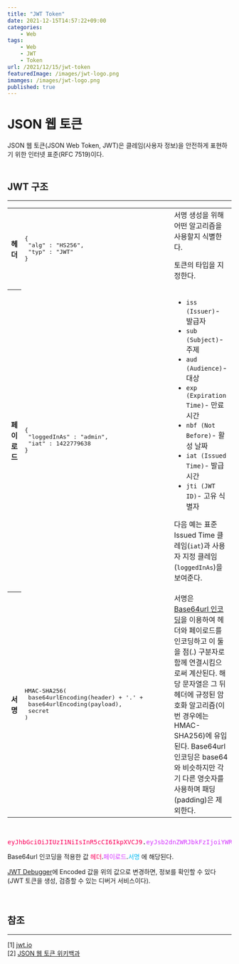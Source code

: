 ```yaml
---
title: "JWT Token"
date: 2021-12-15T14:57:22+09:00
categories:
    - Web
tags:
    - Web
    - JWT
    - Token
url: /2021/12/15/jwt-token
featuredImage: /images/jwt-logo.png
imamges: /images/jwt-logo.png
published: true
---
```

# JSON 웹 토큰
JSON 웹 토큰(JSON Web Token, JWT)은 클레임(사용자 정보)을 안전하게 표현하기 위한 인터넷 표준(RFC 7519)이다.  
<br>

## JWT 구조
---
<table>
<tbody><tr>
<th scope="row">헤더</th>
<td style="width: 20em;"><div class="mw-highlight mw-highlight-lang-json mw-content-ltr" dir="ltr"><pre><span></span><span class="p">{</span>
 <span class="nt">&quot;alg&quot;</span> <span class="p">:</span> <span class="s2">&quot;HS256&quot;</span><span class="p">,</span>
 <span class="nt">&quot;typ&quot;</span> <span class="p">:</span> <span class="s2">&quot;JWT&quot;</span>
<span class="p">}</span>
</pre></div>
</td>
<td>서명 생성을 위해 어떤 알고리즘을 사용할지 식별한다.
<p>토큰의 타입을 지정한다.</p>
</td></tr>
<tr>
<th scope="row">페이로드
</th>
<td><div class="mw-highlight mw-highlight-lang-json mw-content-ltr" dir="ltr"><pre><span></span><span class="p">{</span>
 <span class="nt">&quot;loggedInAs&quot;</span> <span class="p">:</span> <span class="s2">&quot;admin&quot;</span><span class="p">,</span>
 <span class="nt">&quot;iat&quot;</span> <span class="p">:</span> <span class="mi">1422779638</span>
<span class="p">}</span>
</pre></div>
</td>
<td><ul><li><code>iss (Issuer)</code>- 발급자</li>
<li><code>sub (Subject)</code>- 주제</li>
<li><code>aud (Audience)</code>- 대상</li>
<li><code>exp (Expiration Time)</code>- 만료 시간</li>
<li><code>nbf (Not Before)</code>- 활성 날짜</li>
<li><code>iat (Issued Time)</code>- 발급 시간</li>
<li><code>jti (JWT ID)</code>- 고유 식별자</li>
</ul>
<p>다음 예는 표준 Issued Time 클레임(<code>iat</code>)과 사용자 지정 클레임(<code>loggedInAs</code>)을 보여준다.
</td></tr>
<tr>
<th scope="row">서명
</th>
<td><div class="mw-highlight mw-highlight-lang-javascript mw-content-ltr" dir="ltr"><pre><span></span><span class="nx">HMAC</span><span class="o">-</span><span class="nx">SHA256</span><span class="p">(</span>
 <span class="nx">base64urlEncoding</span><span class="p">(</span><span class="nx">header</span><span class="p">)</span> <span class="o">+</span> <span class="s1">&#39;.&#39;</span> <span class="o">+</span>
 <span class="nx">base64urlEncoding</span><span class="p">(</span><span class="nx">payload</span><span class="p">)</span><span class="p">,</span>
 <span class="nx">secret</span>
<span class="p">)</span>
</pre></div>
</td>
<td>서명은 <a href="https://ko.wikipedia.org/wiki/%EB%B2%A0%EC%9D%B4%EC%8A%A464" title="베이스64">Base64url 인코딩</a>을 이용하여 헤더와 페이로드를 인코딩하고 이 둘을 점(.) 구분자로 함께 연결시킴으로써 계산된다. 해당 문자열은 그 뒤 헤더에 규정된 암호화 알고리즘(이번 경우에는 HMAC-SHA256)에 유입된다. Base64url 인코딩은 base64와 비슷하지만 각기 다른 영숫자를 사용하며 패딩(padding)은 제외한다.
</td></tr></tbody></table>

<br>
<pre>
<span style="color: #FB015B;">eyJhbGciOiJIUzI1NiIsInR5cCI6IkpXVCJ9</span>.<span style="color: #D63AFF;">eyJsb2dnZWRJbkFzIjoiYWRtaW4iLCJpYXQiOjE0MjI3Nzk2Mzh9</span>.<span style="color: #00B9F1">qGQsbhR55bCg9Itm9hk_LHayO87LXusqa9_21u1sAwQ</span></pre>

Base64url 인코딩을 적용한 값
<span style="color: #FB015B;">헤더</span>.<span style="color: #D63AFF;">페이로드</span>.<span style="color: #00B9F1;">서명</span> 에 해당된다.  

[JWT Debugger](https://jwt.io/)에 Encoded 값을 위의 값으로 변경하면, 정보를 확인할 수 있다(JWT 토큰을 생성, 검증할 수 있는 디버거 서비스이다).  
<br><br>

## 참조
---
[1] [jwt.io](https://jwt.io/)  
[2] [JSON 웹 토큰 위키백과](https://ko.wikipedia.org/wiki/JSON_%EC%9B%B9_%ED%86%A0%ED%81%B0)